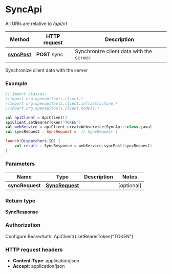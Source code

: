 # SyncApi

All URIs are relative to */api/v1*

| Method | HTTP request | Description |
| ------------- | ------------- | ------------- |
| [**syncPost**](SyncApi.md#syncPost) | **POST** sync | Synchronize client data with the server |



Synchronize client data with the server

### Example
```kotlin
// Import classes:
//import org.openapitools.client.*
//import org.openapitools.client.infrastructure.*
//import org.openapitools.client.models.*

val apiClient = ApiClient()
apiClient.setBearerToken("TOKEN")
val webService = apiClient.createWebservice(SyncApi::class.java)
val syncRequest : SyncRequest =  // SyncRequest | 

launch(Dispatchers.IO) {
    val result : SyncResponse = webService.syncPost(syncRequest)
}
```

### Parameters
| Name | Type | Description  | Notes |
| ------------- | ------------- | ------------- | ------------- |
| **syncRequest** | [**SyncRequest**](SyncRequest.md)|  | [optional] |

### Return type

[**SyncResponse**](SyncResponse.md)

### Authorization


Configure BearerAuth:
    ApiClient().setBearerToken("TOKEN")

### HTTP request headers

 - **Content-Type**: application/json
 - **Accept**: application/json

